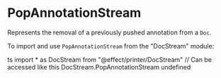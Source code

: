 # PopAnnotationStream

Represents the removal of a previously pushed annotation from a `Doc`.

To import and use `PopAnnotationStream` from the "DocStream" module:

ts
import \* as DocStream from "@effect/printer/DocStream"
// Can be accessed like this
DocStream.PopAnnotationStream
undefined
